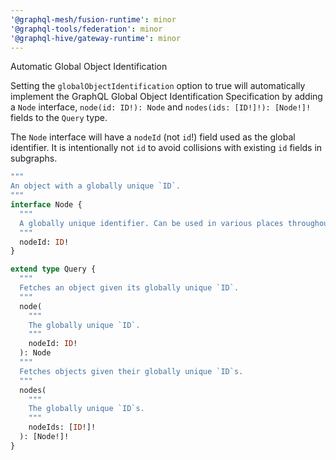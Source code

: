 ```yaml
---
'@graphql-mesh/fusion-runtime': minor
'@graphql-tools/federation': minor
'@graphql-hive/gateway-runtime': minor
---
```


Automatic Global Object Identification

Setting the `globalObjectIdentification` option to true will automatically implement the
GraphQL Global Object Identification Specification by adding a `Node` interface, `node(id: ID!): Node`
and `nodes(ids: [ID!]!): [Node!]!` fields to the `Query` type.

The `Node` interface will have a `nodeId` (not `id`!) field used as the global identifier. It
is intentionally not `id` to avoid collisions with existing `id` fields in subgraphs.

```graphql
"""
An object with a globally unique `ID`.
"""
interface Node {
  """
  A globally unique identifier. Can be used in various places throughout the system to identify this single value.
  """
  nodeId: ID!
}

extend type Query {
  """
  Fetches an object given its globally unique `ID`.
  """
  node(
    """
    The globally unique `ID`.
    """
    nodeId: ID!
  ): Node
  """
  Fetches objects given their globally unique `ID`s.
  """
  nodes(
    """
    The globally unique `ID`s.
    """
    nodeIds: [ID!]!
  ): [Node!]!
}
```
